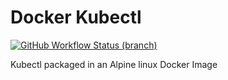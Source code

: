# Docker Kubectl

[![GitHub Workflow Status (branch)][github-actions-badge]][github-actions-link]

Kubectl packaged in an Alpine linux Docker Image

[github-actions-badge]: https://img.shields.io/github/workflow/status/zenaptix-lab/docker-kubectl/Build/master "Github Workflow Status (master)"
[github-actions-link]: https://github.com/zenaptix-lab/docker-kubectl/actions?query=workflow%3ABuild
